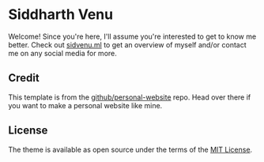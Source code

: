 # Siddharth Venu

Welcome! Since you're here, I'll assume you're interested to get to know me better. Check out [sidvenu.ml](https://sidvenu.ml/) to get an overview of myself and/or contact me on any social media for more.

## Credit

This template is from the [github/personal-website](https://github.com/github/personal-website) repo. Head over there if you want to make a personal website like mine.

## License

The theme is available as open source under the terms of the [MIT License](https://opensource.org/licenses/MIT).

